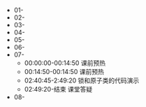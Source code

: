 - 01-
- 02-
- 03-
- 04-
- 05-
- 06-
- 07-
    * 00:00:00-00:14:50 课前预热
    * 00:14:50-00:14:50 课前预热
    * 02:40:45-2:49:20 锁和原子类的代码演示
    * 02:49:20-结束 课堂答疑
- 08-